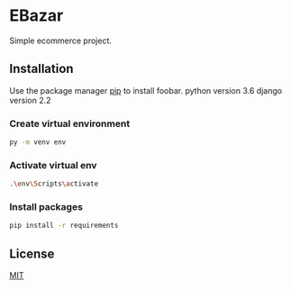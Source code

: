 # EBazar

Simple ecommerce project.

## Installation

Use the package manager [pip](https://pip.pypa.io/en/stable/) to install foobar.
python version 3.6
django version 2.2

### Create virtual environment
```bash
py -m venv env
```

### Activate virtual env

```bash
.\env\Scripts\activate
```

### Install packages

```bash
pip install -r requirements 
```

## License
[MIT](https://choosealicense.com/licenses/mit/)
